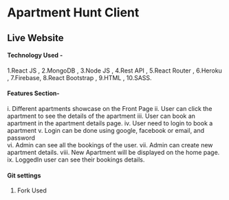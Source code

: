 # Apartment Hunt Client

## Live Website 

#### Technology Used -


1.React JS ,
2.MongoDB , 
3.Node JS , 
4.Rest API , 
5.React Router ,
6.Heroku , 
7.Firebase, 
8.React Bootstrap , 
9.HTML , 
10.SASS.


#### Features Section-

i.	Different apartments showcase on the Front Page 
ii.	User can click the apartment to see the details of the apartment 
iii.	User can book an apartment in the apartment details page. 
iv.	User need to login to book a apartment 
v.	Login can be done using google, facebook or email, and password  
vi.	Admin can see all the bookings of the user. 
vii.	Admin can create new apartment details. 
viii.	New Apartment will be displayed on the home page. 
ix.	LoggedIn user can see their bookings details. 


#### Git settings

1. Fork Used
